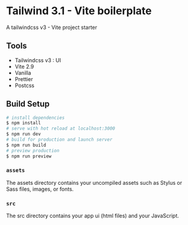 <h1>Tailwind 3.1 - Vite boilerplate</h1>

A tailwindcss v3 - Vite project starter

<h2>Tools</h2>

-   Tailwindcss v3 : UI
-   Vite 2.9
-   Vanilla
-   Prettier
-   Postcss

## Build Setup

```bash
# install dependencies
$ npm install
# serve with hot reload at localhost:3000
$ npm run dev
# build for production and launch server
$ npm run build
# preview production
$ npm run preview
```

### `assets`

The assets directory contains your uncompiled assets such as Stylus or Sass files, images, or fonts.

### `src`

The src directory contains your app ui (html files) and your JavaScript.
